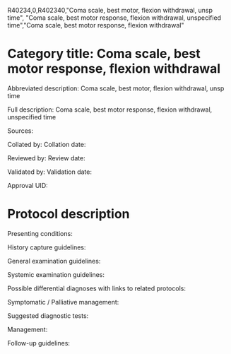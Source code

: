 R40234,0,R402340,"Coma scale, best motor, flexion withdrawal, unsp time", "Coma scale, best motor response, flexion withdrawal, unspecified time","Coma scale, best motor response, flexion withdrawal"
# Category title: Coma scale, best motor response, flexion withdrawal

Abbreviated description: Coma scale, best motor, flexion withdrawal, unsp time

Full description: Coma scale, best motor response, flexion withdrawal, unspecified time

Sources:

Collated by:
Collation date:

Reviewed by:
Review date:

Validated by:
Validation date:

Approval UID:

# Protocol description

Presenting conditions:

History capture guidelines:

General examination guidelines:

Systemic examination guidelines:

Possible differential diagnoses with links to related protocols:

Symptomatic / Palliative management:

Suggested diagnostic tests:

Management:

Follow-up guidelines:
